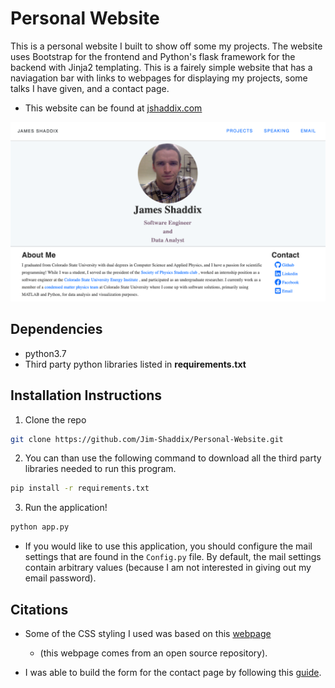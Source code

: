 # Personal Website
This is a personal website I built to show off some my projects. The website
uses Bootstrap for the frontend and Python's flask framework for the backend
with Jinja2 templating. This is a fairely simple website that has a naviagation bar with links 
to webpages for displaying my projects, some talks I have given, and a contact
page.

* This website can be found at [jshaddix.com](http://jshaddix.com)

![landing-page](static/images/landing-page.png)

## Dependencies
* python3.7
* Third party python libraries listed in **requirements.txt**

## Installation Instructions

1. Clone the repo
```Bash
git clone https://github.com/Jim-Shaddix/Personal-Website.git
```
2. You can than use the following command to download all the third party libraries
needed to run this program.
```Bash
pip install -r requirements.txt
```
3. Run the application!
```Bash
python app.py
```
* If you would like to use this application, you should configure the mail
  settings that are found in the `Config.py` file. By default, the mail settings
  contain arbitrary values (because I am not interested in giving out my email password).

## Citations
* Some of the CSS styling I used was based on this [webpage](https://www.ybrikman.com/)
    - (this webpage comes from an open source repository).
    
* I was able to build the form for the contact page by following this
[guide](https://code.tutsplus.com/tutorials/intro-to-flask-adding-a-contact-page--net-28982).
